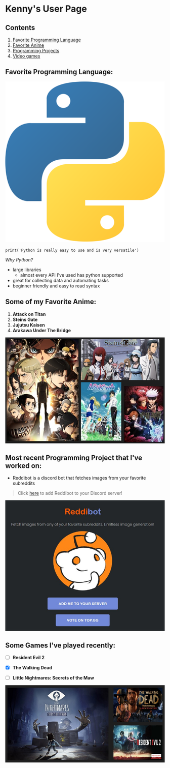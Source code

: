 # Kenny's User Page
## Contents
 1. [Favorite Programming Language](#Favorite-Programming-Language) 
 2. [Favorite Anime](#Some-of-my-Favorite-Anime) 
 3. [Programming Projects](#Most-recent-Programming-Project-that-I've-worked-on:) 
 4. [Video games](#Some-Games-I've-played-recently)

## Favorite Programming Language:
![python logo](/images/python_logo.png)

`print('Python is really easy to use and is very versatile')`

_Why Python?_

- large libraries
  - almost every API I've used has python supported
- great for collecting data and automating tasks
- beginner friendly and easy to read syntax

## Some of my Favorite Anime:

1. **Attack on Titan**
2. **Steins Gate**
3. **Jujutsu Kaisen**
4. **Arakawa Under The Bridge**

![image of my favorite anime](/images/fav_anime.jpg)


## Most recent Programming Project that I've worked on:

- Reddibot is a discord bot that fetches images from your favorite subreddits

> Click [here](https://www.reddibot.me/) to add Reddibot to your Discord server!

![reddibot preview](/images/reddibot.jpg)
## Some Games I've played recently:

- [ ] **Resident Evil 2**

- [x] **The Walking Dead**

- [ ] **Little Nightmares: Secrets of the Maw**


![my favorite games](/images/fav_games.jpg)
